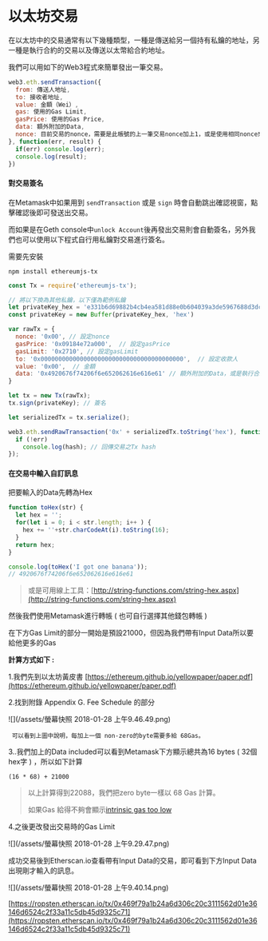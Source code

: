 # 以太坊交易

在以太坊中的交易通常有以下幾種類型，一種是傳送給另一個持有私鑰的地址，另一種是執行合約的交易以及傳送以太幣給合約地址。

我們可以用如下的Web3程式來簡單發出一筆交易。

```js
web3.eth.sendTransaction({
  from: 傳送人地址,
  to: 接收者地址,
  value: 金額（Wei）,
  gas: 使用的Gas Limit,
  gasPrice: 使用的Gas Price,
  data: 額外附加的Data,
  nonce: 目前交易的nonce，需要是此帳號的上一筆交易nonce加上1，或是使用相同nonce來覆蓋上一筆pending中的交易
}, function(err, result) {
  if(err) console.log(err);
  console.log(result);
})
```

#### 對交易簽名

在Metamask中如果用到 `sendTransaction` 或是 `sign` 時會自動跳出確認視窗，點擊確認後即可發送出交易。

而如果是在Geth console中`unlock Account`後再發出交易則會自動簽名，另外我們也可以使用以下程式自行用私鑰對交易進行簽名。

需要先安裝

```
npm install ethereumjs-tx
```

```js
const Tx = require('ethereumjs-tx');

// 將以下換為其他私鑰，以下僅為範例私鑰
let privateKey_hex = 'e331b6d69882b4cb4ea581d88e0b604039a3de5967688d3dcffdd2270c0fd109';
const privateKey = new Buffer(privateKey_hex, 'hex')

var rawTx = {
  nonce: '0x00', // 設定nonce
  gasPrice: '0x09184e72a000',  // 設定gasPrice
  gasLimit: '0x2710', // 設定gasLimit
  to: '0x0000000000000000000000000000000000000000',  // 設定收款人
  value: '0x00',  // 金額
  data: '0x4920676f74206f6e652062616e616e61' // 額外附加的Data，或是執行合約Function之Data
}

let tx = new Tx(rawTx);
tx.sign(privateKey); // 簽名

let serializedTx = tx.serialize();

web3.eth.sendRawTransaction('0x' + serializedTx.toString('hex'), function(err, hash) {
  if (!err)
    console.log(hash); // 回傳交易之Tx hash
});
```

#### 在交易中輸入自訂訊息

把要輸入的Data先轉為Hex

```js
function toHex(str) {
  let hex = '';
  for(let i = 0; i < str.length; i++ ) {
    hex += ''+str.charCodeAt(i).toString(16);
  }
  return hex;
}

console.log(toHex('I got one banana'));
// 4920676f74206f6e652062616e616e61
```

> 或是可用線上工具：[http://string-functions.com/string-hex.aspx](http://string-functions.com/string-hex.aspx)

然後我們使用Metamask進行轉帳 \( 也可自行選擇其他錢包轉帳 \)

在下方Gas Limit的部分一開始是預設21000，但因為我們帶有Input Data所以要給他更多的Gas

**計算方式如下 :**

1.我們先到以太坊黃皮書 [https://ethereum.github.io/yellowpaper/paper.pdf](https://ethereum.github.io/yellowpaper/paper.pdf)

2.找到附錄 Appendix G. Fee Schedule 的部分

![](/assets/螢幕快照 2018-01-28 上午9.46.49.png)

```
 可以看到上圖中說明，每加上一個 non-zero的byte需要多給 68Gas。
```

3..我們加上的Data included可以看到Metamask下方顯示總共為16 bytes \( 32個hex字 \) ，所以如下計算

```
(16 * 68) + 21000
```

> 以上計算得到22088，我們把zero byte一樣以 68 Gas 計算。
>
> 如果Gas 給得不夠會顯示[intrinsic gas too low](https://ethereum.stackexchange.com/questions/1570/mist-what-does-intrinsic-gas-too-low-mean)

4.之後更改發出交易時的Gas Limit

![](/assets/螢幕快照 2018-01-28 上午9.29.47.png)

成功交易後到Etherscan.io查看帶有Input Data的交易，即可看到下方Input Data出現剛才輸入的訊息。

![](/assets/螢幕快照 2018-01-28 上午9.40.14.png)

[https://ropsten.etherscan.io/tx/0x469f79a1b24a6d306c20c3111562d01e36146d6524c2f33a11c5db45d9325c71](https://ropsten.etherscan.io/tx/0x469f79a1b24a6d306c20c3111562d01e36146d6524c2f33a11c5db45d9325c71)

